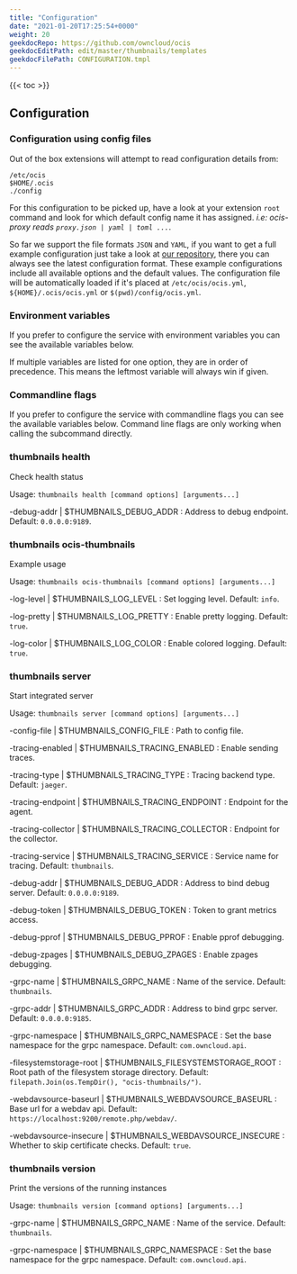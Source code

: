 ```yaml
---
title: "Configuration"
date: "2021-01-20T17:25:54+0000"
weight: 20
geekdocRepo: https://github.com/owncloud/ocis
geekdocEditPath: edit/master/thumbnails/templates
geekdocFilePath: CONFIGURATION.tmpl
---
```


{{< toc >}}

## Configuration

### Configuration using config files

Out of the box extensions will attempt to read configuration details from:

```console
/etc/ocis
$HOME/.ocis
./config
```

For this configuration to be picked up, have a look at your extension `root` command and look for which default config name it has assigned. *i.e: ocis-proxy reads `proxy.json | yaml | toml ...`*.

So far we support the file formats `JSON` and `YAML`, if you want to get a full example configuration just take a look at [our repository](https://github.com/owncloud/ocis/tree/master/config), there you can always see the latest configuration format. These example configurations include all available options and the default values. The configuration file will be automatically loaded if it's placed at `/etc/ocis/ocis.yml`, `${HOME}/.ocis/ocis.yml` or `$(pwd)/config/ocis.yml`.

### Environment variables

If you prefer to configure the service with environment variables you can see the available variables below.

If multiple variables are listed for one option, they are in order of precedence. This means the leftmost variable will always win if given.

### Commandline flags

If you prefer to configure the service with commandline flags you can see the available variables below. Command line flags are only working when calling the subcommand directly.

### thumbnails health

Check health status

Usage: `thumbnails health [command options] [arguments...]`

-debug-addr |  $THUMBNAILS_DEBUG_ADDR
: Address to debug endpoint. Default: `0.0.0.0:9189`.

### thumbnails ocis-thumbnails

Example usage

Usage: `thumbnails ocis-thumbnails [command options] [arguments...]`

-log-level |  $THUMBNAILS_LOG_LEVEL
: Set logging level. Default: `info`.

-log-pretty |  $THUMBNAILS_LOG_PRETTY
: Enable pretty logging. Default: `true`.

-log-color |  $THUMBNAILS_LOG_COLOR
: Enable colored logging. Default: `true`.

### thumbnails server

Start integrated server

Usage: `thumbnails server [command options] [arguments...]`

-config-file |  $THUMBNAILS_CONFIG_FILE
: Path to config file.

-tracing-enabled |  $THUMBNAILS_TRACING_ENABLED
: Enable sending traces.

-tracing-type |  $THUMBNAILS_TRACING_TYPE
: Tracing backend type. Default: `jaeger`.

-tracing-endpoint |  $THUMBNAILS_TRACING_ENDPOINT
: Endpoint for the agent.

-tracing-collector |  $THUMBNAILS_TRACING_COLLECTOR
: Endpoint for the collector.

-tracing-service |  $THUMBNAILS_TRACING_SERVICE
: Service name for tracing. Default: `thumbnails`.

-debug-addr |  $THUMBNAILS_DEBUG_ADDR
: Address to bind debug server. Default: `0.0.0.0:9189`.

-debug-token |  $THUMBNAILS_DEBUG_TOKEN
: Token to grant metrics access.

-debug-pprof |  $THUMBNAILS_DEBUG_PPROF
: Enable pprof debugging.

-debug-zpages |  $THUMBNAILS_DEBUG_ZPAGES
: Enable zpages debugging.

-grpc-name |  $THUMBNAILS_GRPC_NAME
: Name of the service. Default: `thumbnails`.

-grpc-addr |  $THUMBNAILS_GRPC_ADDR
: Address to bind grpc server. Default: `0.0.0.0:9185`.

-grpc-namespace |  $THUMBNAILS_GRPC_NAMESPACE
: Set the base namespace for the grpc namespace. Default: `com.owncloud.api`.

-filesystemstorage-root |  $THUMBNAILS_FILESYSTEMSTORAGE_ROOT
: Root path of the filesystem storage directory. Default: `filepath.Join(os.TempDir(), "ocis-thumbnails/")`.

-webdavsource-baseurl |  $THUMBNAILS_WEBDAVSOURCE_BASEURL
: Base url for a webdav api. Default: `https://localhost:9200/remote.php/webdav/`.

-webdavsource-insecure |  $THUMBNAILS_WEBDAVSOURCE_INSECURE
: Whether to skip certificate checks. Default: `true`.

### thumbnails version

Print the versions of the running instances

Usage: `thumbnails version [command options] [arguments...]`

-grpc-name |  $THUMBNAILS_GRPC_NAME
: Name of the service. Default: `thumbnails`.

-grpc-namespace |  $THUMBNAILS_GRPC_NAMESPACE
: Set the base namespace for the grpc namespace. Default: `com.owncloud.api`.

